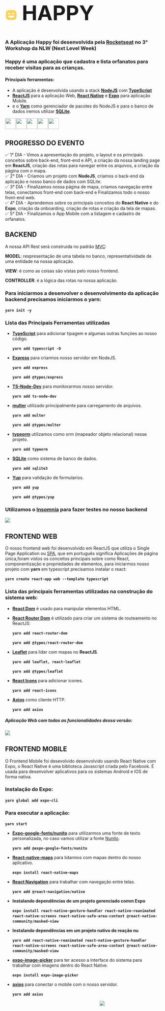 <h1 style="font-size: 50pt"><img src="logo-main-happy.png"> HAPPY </h1>

### A Aplicação Happy foi desenvolvida pela **[Rocketseat](https://rocketseat.com.br/)** no 3° Workshop da **NLW (Next Level Week)**
### Happy é uma aplicação que cadastra e lista orfanatos para receber visitas para as crianças.

#### Principais ferramentas:
* A aplicação é desenvolvida usando a stack **[NodeJS](https://nodejs.org/en/)** com **[TypeScript](https://www.typescriptlang.org/)**
* **[ReactJS](https://pt-br.reactjs.org/)** para a aplicação Web, **[React Native](https://reactnative.dev/)** e **[Expo](https://expo.io/)** para aplicação Mobile.
* e o **[Yarn](https://yarnpkg.com/)** como gerenciador de pacotes do NodeJS e para o banco de dados iremos utilizar **[SQLite](https://www.sqlite.org/index.html)**.

<img src="https://camo.githubusercontent.com/ab047aab3d605de3382a853eeeebc583dd37890d/68747470733a2f2f64657669636f6e732e6769746875622e696f2f64657669636f6e2f64657669636f6e2e6769742f69636f6e732f6e6f64656a732f6e6f64656a732d6f726967696e616c2e737667" width="35" height="35"><img src="https://camo.githubusercontent.com/4683d18a4a9f845dd7de377a6915dcfc9739a661/68747470733a2f2f64657669636f6e732e6769746875622e696f2f64657669636f6e2f64657669636f6e2e6769742f69636f6e732f72656163742f72656163742d6f726967696e616c2d776f72646d61726b2e737667" width="35" height="35"><img src="https://upload.wikimedia.org/wikipedia/commons/thumb/4/4c/Typescript_logo_2020.svg/512px-Typescript_logo_2020.svg.png" width="35" height="35"><img src="https://cdn.icon-icons.com/icons2/2389/PNG/512/expo_logo_icon_145293.png" width="35" height="35"><img src="https://seeklogo.com/images/Y/yarn-logo-F5E7A65FA2-seeklogo.com.png" width="35" height="35">

## PROGRESSO DO EVENTO

✅ 1° DIA - Vimos a apresentação do projeto, o layout e os principais conceitos sobre back-end, front-end e API, a criação da nossa landing page em **ReactJS**, criação das rotas para navegar entre os arquivos, a criação da página com o mapa.
<br>
✅ 2° DIA - Criamos um projeto com **NodeJS**, criamos o back-end da aplicação e nosso banco de dados com SQLite.
</br>
✅ 3° DIA - Finalizamos nossa página de mapa, criamos navegação entre telas, conectamos front-end com back-end e Finalizamos todo o nosso front-end web. 
</br>
✅ 4° DIA - Aprendemos sobre os principais conceitos do **React Native** e do **Expo**, criação da onboarding, criação de rotas e criação da tela de mapas. 
</br>
✅ 5° DIA - Finalizamos o App Mobile com a listagem e cadastro de orfanatos.

##  BACKEND

A nossa API Rest será construida no padrão [MVC](https://pt.wikipedia.org/wiki/MVC):

**MODEL**: respresentação de uma tabela no banco, representatividade de uma entidade na nossa aplicação.

**VIEW**: é como as coisas são vistas pelo nosso frontend.

**CONTROLLER**: é a lógica das rotas na nossa aplicação.

### Para iniciarmos a desenvolver o desenvolvimento da aplicação backend precisamos iniciarmos o yarn:

   **```yarn init -y```**

### Lista das Principais Ferramentas utilizadas

- **[TypeScript](https://www.typescriptlang.org/)** para adicionar tipagem e algumas outras funções ao nosso código.

   **```yarn add typescript -D```**

- **[Express](https://expressjs.com/pt-br/)** para criarmos nosso servidor em NodeJS.

   **```yarn add express```**

   **```yarn add @types/express```**

- **[TS-Node-Dev]()** para monitorarmos nosso servidor.

   **```yarn add ts-node-dev```**

- **[multer](https://github.com/expressjs/multer)** utilizado principalmente para carregamento de arquivos.

   **```yarn add multer```**

   **```yarn add @types/multer```**

- **[typeorm](https://www.npmjs.com/package/typeorm)** utilizamos como orm (mapeador objeto relacional) nesse projeto.

   **```yarn add typeorm```**

- **[SQLite](https://www.sqlite.org/index.html)** como sistema de banco de dados.

   **```yarn add sqlite3```**

- **[Yup](https://www.npmjs.com/package/yup)** para validação de formularios.

   **```yarn add yup```**

   **```yarn add @types/yup```** 

### Utilizamos o **[Insomnia](https://insomnia.rest/download/)** para fazer testes no nosso backend

![](happy-orphanages-backend.gif)

## FRONTEND WEB

O nosso frontend web foi desenvolvido em ReactJS que utiliza o Single Page Application ou [SPA](https://pt.wikipedia.org/wiki/Aplicativo_de_p%C3%A1gina_%C3%BAnica), que em português significa Aplicações de página única,foram vistos os conceitos principais sobre como React, componentização e propriedades de elementos, para iniciarmos nosso projeto com **yarn** em typescript precisamos instalar o react:

   **```yarn create react-app web --template typescript```**

### Lista das principais ferramentas utilizadas na construção do sistema web:

- **[React Dom](https://pt-br.reactjs.org/docs/react-dom.html)** é usado para manipular elementos HTML.

- **[React Router Dom](https://github.com/ReactTraining/react-router/tree/master/packages/react-router-dom)** é utilizado para criar um sistema de routeamento no ReactJS:

   **```yarn add react-router-dom```**

   **```yarn add @types/react-router-dom```**

- **[Leaflet](https://leafletjs.com/)** para lidar com mapas no **ReactJS**.

   **```yarn add leaflet, react-leaflet```** 

   **```yarn add @types/leaflet```**

- **[React Icons](https://react-icons.github.io/react-icons/)** para adicionar icones.

   **```yarn add react-icons```**

- **[Axios](https://github.com/axios/axios)** como cliente HTTP.

   **```yarn add axios```**

##### Aplicação Web com todas as funcionalidades dessa versão: 

![](happy-web-front-end.gif)

## FRONTEND MOBILE

O Frontend Mobile foi desevolvido desenvolvido usando React Native com Expo, o React Native é uma biblioteca Javascript criada pelo Facebook. É usada para desenvolver aplicativos para os sistemas Android e IOS de forma nativa.

### Instalação do Expo:

   **```yarn global add expo-cli```**

### Para executar a aplicação: 

   **```yarn start```**

- **[Expo-google-fonts/nunito](https://github.com/expo/google-fonts)** para utilizarmos uma fonte de texto personalizada, no caso vamos utilizar a fonte [Nunito](https://fonts.google.com/specimen/Nunito?query=Nunito).

   **```yarn add @expo-google-fonts/nunito```**

- **[React-native-maps](https://github.com/react-native-maps/react-native-maps)** para lidarmos com mapas dentro do nosso aplicativo.

   **```expo install react-native-maps```**

- **[React Navigation](https://reactnavigation.org/)** para trabalhar com navegação entre telas.

   **```yarn add @react-navigation/native```**

- **Instalando dependências de um projeto gerenciado comm Expo**

   **```expo install react-native-gesture-handler react-native-reanimated react-native-screens react-native-safe-area-context @react-native-community/masked-view```**

- **Instalando dependências em um projeto nativo de reação nu**

   **```yarn add react-native-reanimated react-native-gesture-handler react-native-screens react-native-safe-area-context @react-native-community/masked-view```**

- **[expo-image-picker]()** para ter acesso a interface do sistema para trabalhar com imagens dentro do React Native.

   **```expo install expo-image-picker```** 
   
- **[axios](https://github.com/axios/axios)** para conectar o mobile com o nosso servidor.

   **```yarn add axios```**

&emsp;&emsp;&emsp;&emsp;&emsp;&emsp;&emsp;&emsp;&emsp;&emsp;&emsp;&emsp;&emsp;&emsp;&emsp;&emsp;&emsp;&emsp;&emsp;&emsp;&emsp;&emsp;<img src="happy-frontend-mobile.gif" style="justify-content: center">

